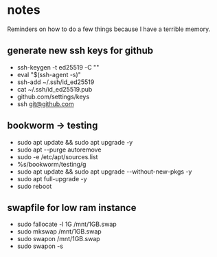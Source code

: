 # notes

Reminders on how to do a few things because I have a terrible memory.

## generate new ssh keys for github

* ssh-keygen -t ed25519 -C "<email>"
* eval "$(ssh-agent -s)"
* ssh-add ~/.ssh/id_ed25519
* cat ~/.ssh/id_ed25519.pub
* github.com/settings/keys
* ssh git@github.com

## bookworm -> testing

* sudo apt update && sudo apt upgrade -y
* sudo apt --purge autoremove
* sudo -e /etc/apt/sources.list
* %s/bookworm/testing/g
* sudo apt update && sudo apt upgrade --without-new-pkgs -y
* sudo apt full-upgrade -y
* sudo reboot

## swapfile for low ram instance

* sudo fallocate -l 1G /mnt/1GB.swap
* sudo mkswap /mnt/1GB.swap
* sudo swapon /mnt/1GB.swap
* sudo swapon -s
